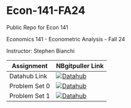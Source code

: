 # Econ-141-FA24
Public Repo for Econ 141

Economics 141 - Econometric Analysis - Fall 24

Instructor: Stephen Bianchi

| Assignment  | NBgitpuller Link  |  
|---|---|
| Datahub Link   | [![Datahub](https://img.shields.io/badge/Launch-UCB%20Datahub-blue.svg)](https://datahub.berkeley.edu/hub/user-redirect/git-pull?repo=https%3A%2F%2Fgithub.com%2Fds-modules%2FEcon-141-FA24&branch=main&urlpath=lab%2Ftree%2FEcon-141-FA24%2FREADME.md)
| Problem Set 0  | [![Datahub](https://img.shields.io/badge/Launch-UCB%20Datahub-blue.svg)](https://datahub.berkeley.edu/hub/user-redirect/git-pull?repo=https%3A%2F%2Fgithub.com%2Fds-modules%2FEcon-141-FA24&urlpath=tree%2FEcon-141-FA24%2Fps0%2Fps0.ipynb&branch=main)
| Problem Set 1  | [![Datahub](https://img.shields.io/badge/Launch-UCB%20Datahub-blue.svg)](https://datahub.berkeley.edu/hub/user-redirect/git-pull?repo=https%3A%2F%2Fgithub.com%2Fds-modules%2FEcon-141-FA24&urlpath=tree%2FEcon-141-FA24%2Fps1%2Fps1.ipynb&branch=main)
